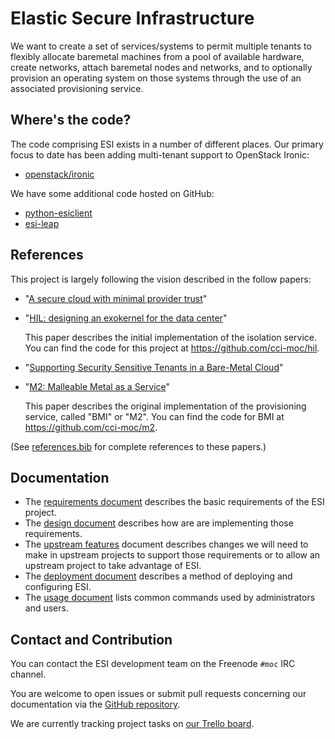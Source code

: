 # Elastic Secure Infrastructure

We want to create a set of services/systems to permit multiple tenants to flexibly allocate baremetal machines from a pool of available hardware, create networks, attach baremetal nodes and networks, and to optionally provision an operating system on those systems through the use of an associated provisioning service.

## Where's the code?

The code comprising ESI exists in a number of different places. Our primary focus to date has been adding multi-tenant support to OpenStack Ironic:

- [openstack/ironic](https://github.com/openstack/ironic)

We have some additional code hosted on GitHub:

- [python-esiclient](https://github.com/CCI-MOC/python-esiclient)
- [esi-leap](https://github.com/cci-moc/esi-leap)

## References

This project is largely following the vision described in the follow papers:

- "[A secure cloud with minimal provider trust][0]"
- "[HIL: designing an exokernel for the data center][1]"

  This paper describes the initial implementation of the isolation service. You can find the code for this project at <https://github.com/cci-moc/hil>.
- "[Supporting Security Sensitive Tenants in a Bare-Metal Cloud][2]"
- "[M2: Malleable Metal as a Service][3]"

  This paper describes the original implementation of the provisioning service, called "BMI" or "M2". You can find the code for BMI at <https://github.com/cci-moc/m2>.

[0]: https://www.usenix.org/conference/hotcloud18/presentation/mosayyebzadeh
[1]: https://open.bu.edu/handle/2144/19198
[2]: https://www.usenix.org/conference/atc19/presentation/mosayyebzadeh
[3]: https://ieeexplore.ieee.org/abstract/document/8360313

(See [references.bib](references.bib) for complete references to these papers.)

## Documentation

- The [requirements document][reqs] describes the basic requirements of the ESI project.
- The [design document][design] describes how are are implementing those requirements.
- The [upstream features][upstream] document describes changes we will need to make in upstream projects to support those requirements or to allow an upstream project to take advantage of ESI.
- The [deployment document][deployment] describes a method of deploying and configuring ESI.
- The [usage document][usage] lists common commands used by administrators and users.

[design]: docs/esi-design.md
[reqs]: docs/esi-requirements.md
[upstream]: docs/upstream-features.md
[deployment]: docs/deployment.md
[usage]: docs/usage.md

## Contact and Contribution

You can contact the ESI development team on the Freenode `#moc` IRC channel.

You are welcome to open issues or submit pull requests concerning our documentation via the [GitHub repository][gh].

We are currently tracking project tasks on [our Trello board][trello].

[gh]: https://github.com/CCI-MOC/esi
[trello]: https://trello.com/b/1MDt78E9/esi-trask-tracking

